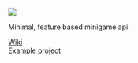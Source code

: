 [![](https://jitpack.io/v/Acablade/BladeAPI.svg)](https://jitpack.io/#Acablade/BladeAPI)

Minimal, feature based minigame api. 

[Wiki](https://github.com/Acablade/BladeAPI/wiki)  
[Example project](https://github.com/Acablade/TheFloorIsLavaRevamped)